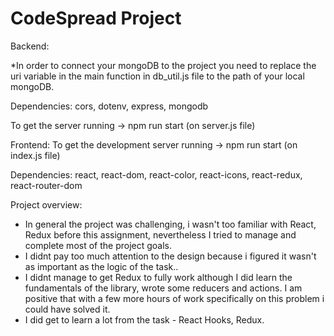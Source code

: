 # CodeSpread Project
 
Backend:

*In order to connect your mongoDB to the project you need to replace the uri variable in the main function in db_util.js file to the path of your local mongoDB.

Dependencies:
cors, dotenv, express, mongodb

To get the server running -> npm run start (on server.js file)

Frontend:
To get the development server running -> npm run start (on index.js file)

Dependencies:
react, react-dom, react-color, react-icons, react-redux, react-router-dom

Project overview:
* In general the project was challenging, i wasn't too familiar with React, Redux before this assignment, nevertheless I tried to manage and complete most of the project goals.
* I didnt pay too much attention to the design because i figured it wasn't as important as the logic of the task..
* I didnt manage to get Redux to fully work although I did learn the fundamentals of the library, wrote some reducers and actions. I am positive that with a few more hours of work specifically on this problem i could have solved it.
* I did get to learn a lot from the task - React Hooks, Redux.


